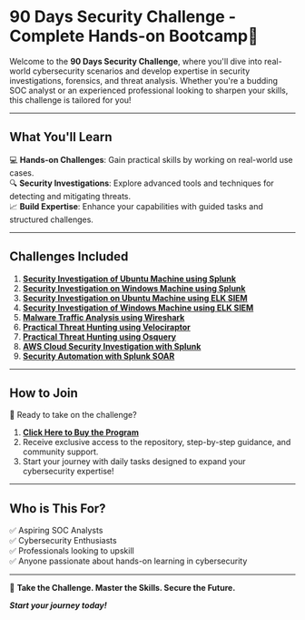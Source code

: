 # **90 Days Security Challenge** - Complete Hands-on Bootcamp🎯  

Welcome to the **90 Days Security Challenge**, where you'll dive into real-world cybersecurity scenarios and develop expertise in security investigations, forensics, and threat analysis. Whether you're a budding SOC analyst or an experienced professional looking to sharpen your skills, this challenge is tailored for you!

---

## **What You'll Learn**  
💻 **Hands-on Challenges**: Gain practical skills by working on real-world use cases.  
🔍 **Security Investigations**: Explore advanced tools and techniques for detecting and mitigating threats.  
📈 **Build Expertise**: Enhance your capabilities with guided tasks and structured challenges.  

---

## **Challenges Included**  

1. [**Security Investigation of Ubuntu Machine using Splunk**](https://github.com/0xrajneesh/90-days-security-challenge/tree/main/Challenge%231)  
2. [**Security Investigation on Windows Machine using Splunk**](https://github.com/0xrajneesh/90-days-security-challenge/tree/main/Challenge%232)  
3. [**Security Investigation on Ubuntu Machine using ELK SIEM**](https://github.com/0xrajneesh/90-days-security-challenge/tree/main/Challenge%233)  
4. [**Security Investigation of Windows Machine using ELK SIEM**](https://github.com/0xrajneesh/90-days-security-challenge/tree/main/Challenge%234)  
5. [**Malware Traffic Analysis using Wireshark**](https://github.com/0xrajneesh/90-days-security-challenge/tree/main/Challenge%235)  
6. [**Practical Threat Hunting using Velociraptor**](https://github.com/0xrajneesh/90-days-security-challenge/tree/main/Challenge%236)  
7. [**Practical Threat Hunting using Osquery**](https://github.com/0xrajneesh/90-days-security-challenge/tree/main/Challenge%237)  
8. [**AWS Cloud Security Investigation with Splunk**](#link-to-challenge-8)  
9. [**Security Automation with Splunk SOAR**](#link-to-challenge-9)  

---

## **How to Join**  

🚀 Ready to take on the challenge?  
1. [**Click Here to Buy the Program**]([https://learn.haxsecurity.com/l/88c9b098f2](https://learn.haxsecurity.com/services/securitychallenge))  
2. Receive exclusive access to the repository, step-by-step guidance, and community support.  
3. Start your journey with daily tasks designed to expand your cybersecurity expertise!  

---

## **Who is This For?**  
✅ Aspiring SOC Analysts  
✅ Cybersecurity Enthusiasts  
✅ Professionals looking to upskill  
✅ Anyone passionate about hands-on learning in cybersecurity  

---

🔐 **Take the Challenge. Master the Skills. Secure the Future.**  

_**Start your journey today!**_

